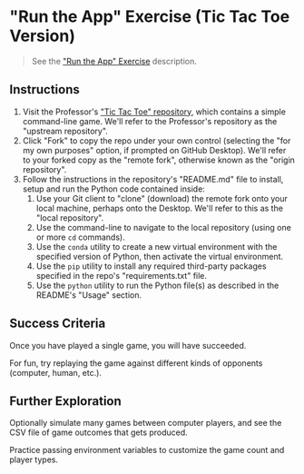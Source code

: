 
# "Run the App" Exercise (Tic Tac Toe Version)

> See the ["Run the App" Exercise](README.md) description.


## Instructions

  1. Visit the Professor's ["Tic Tac Toe" repository](https://github.com/s2t2/tic-tac-toe-py), which contains a simple command-line game. We'll refer to the Professor's repository as the "upstream repository".
  2. Click "Fork" to copy the repo under your own control (selecting the "for my own purposes" option, if prompted on GitHub Desktop). We'll refer to your forked copy as the "remote fork", otherwise known as the "origin repository".
  3. Follow the instructions in the repository's "README.md" file to install, setup and run the Python code contained inside:
     1. Use your Git client to "clone" (download) the remote fork onto your local machine, perhaps onto the Desktop. We'll refer to this as the "local repository".
     2. Use the command-line to navigate to the local repository (using one or more `cd` commands).
     3. Use the `conda` utility to create a new virtual environment with the specified version of Python, then activate the virtual environment.
     4. Use the `pip` utility to install any required third-party packages specified in the repo's "requirements.txt" file.
     5. Use the `python` utility to run the Python file(s) as described in the README's "Usage" section.

## Success Criteria

Once you have played a single game, you will have succeeded.

For fun, try replaying the game against different kinds of opponents (computer, human, etc.).

## Further Exploration

Optionally simulate many games between computer players, and see the CSV file of game outcomes that gets produced.

Practice passing environment variables to customize the game count and player types.
